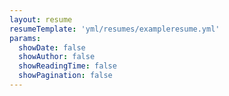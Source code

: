 ```yaml
---
layout: resume
resumeTemplate: 'yml/resumes/exampleresume.yml'
params:
  showDate: false
  showAuthor: false
  showReadingTime: false
  showPagination: false
---
```

